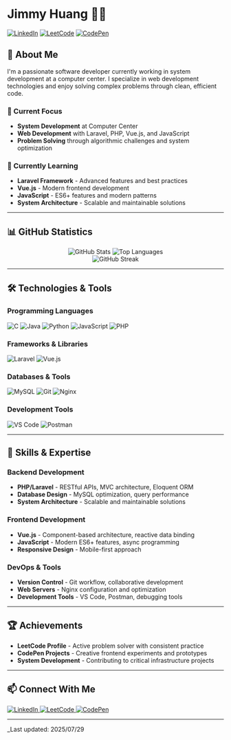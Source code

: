 # Jimmy Huang 👨‍💻

[![LinkedIn](https://img.shields.io/badge/LinkedIn-0077B5?style=for-the-badge&logo=linkedin&logoColor=white)](https://linkedin.com/in/your-profile)
[![LeetCode](https://img.shields.io/badge/-LeetCode-FFA116?style=for-the-badge&logo=LeetCode&logoColor=black)](https://leetcode.com/pocper1)
[![CodePen](https://img.shields.io/badge/Codepen-000000?style=for-the-badge&logo=codepen&logoColor=white)](https://codepen.io/pocper1)

## 🚀 About Me

I'm a passionate software developer currently working in system development at a computer center. I specialize in web development technologies and enjoy solving complex problems through clean, efficient code.

### 🔭 Current Focus

-   **System Development** at Computer Center
-   **Web Development** with Laravel, PHP, Vue.js, and JavaScript
-   **Problem Solving** through algorithmic challenges and system optimization

### 🌱 Currently Learning

-   **Laravel Framework** - Advanced features and best practices
-   **Vue.js** - Modern frontend development
-   **JavaScript** - ES6+ features and modern patterns
-   **System Architecture** - Scalable and maintainable solutions

---

## 📊 GitHub Statistics

<div align="center">
  <img src="https://github-readme-stats.vercel.app/api?username=pocper1&show_icons=true&theme=radical&hide_border=true" alt="GitHub Stats" />
  <img src="https://github-readme-stats.vercel.app/api/top-langs/?username=pocper1&layout=compact&theme=radical&hide_border=true" alt="Top Languages" />
</div>

<div align="center">
  <img src="https://github-readme-streak-stats.herokuapp.com/?user=pocper1&theme=radical&hide_border=true" alt="GitHub Streak" />
</div>

---

## 🛠️ Technologies & Tools

### Programming Languages

<div align="left">
  <img src="https://img.shields.io/badge/C-00599C?style=for-the-badge&logo=c&logoColor=white" alt="C" />
  <img src="https://img.shields.io/badge/Java-ED8B00?style=for-the-badge&logo=openjdk&logoColor=white" alt="Java" />
  <img src="https://img.shields.io/badge/Python-FFD43B?style=for-the-badge&logo=python&logoColor=blue" alt="Python" />
  <img src="https://img.shields.io/badge/JavaScript-323330?style=for-the-badge&logo=javascript&logoColor=F7DF1E" alt="JavaScript" />
  <img src="https://img.shields.io/badge/PHP-777BB4?style=for-the-badge&logo=php&logoColor=white" alt="PHP" />
</div>

### Frameworks & Libraries

<div align="left">
  <img src="https://img.shields.io/badge/Laravel-FF2D20?style=for-the-badge&logo=laravel&logoColor=white" alt="Laravel" />
  <img src="https://img.shields.io/badge/Vue.js-35495E?style=for-the-badge&logo=vue.js&logoColor=4FC08D" alt="Vue.js" />
</div>

### Databases & Tools

<div align="left">
  <img src="https://img.shields.io/badge/MySQL-00000F?style=for-the-badge&logo=mysql&logoColor=white" alt="MySQL" />
  <img src="https://img.shields.io/badge/GIT-E44C30?style=for-the-badge&logo=git&logoColor=white" alt="Git" />
  <img src="https://img.shields.io/badge/Nginx-009639?style=for-the-badge&logo=nginx&logoColor=white" alt="Nginx" />
</div>

### Development Tools

<div align="left">
  <img src="https://img.shields.io/badge/Visual_Studio_Code-007ACC?style=for-the-badge&logo=visual-studio-code&logoColor=white" alt="VS Code" />
  <img src="https://img.shields.io/badge/Postman-FF6C37?style=for-the-badge&logo=postman&logoColor=white" alt="Postman" />
</div>

---

## 🎯 Skills & Expertise

### Backend Development

-   **PHP/Laravel** - RESTful APIs, MVC architecture, Eloquent ORM
-   **Database Design** - MySQL optimization, query performance
-   **System Architecture** - Scalable and maintainable solutions

### Frontend Development

-   **Vue.js** - Component-based architecture, reactive data binding
-   **JavaScript** - Modern ES6+ features, async programming
-   **Responsive Design** - Mobile-first approach

### DevOps & Tools

-   **Version Control** - Git workflow, collaborative development
-   **Web Servers** - Nginx configuration and optimization
-   **Development Tools** - VS Code, Postman, debugging tools

---

## 🏆 Achievements

-   **LeetCode Profile** - Active problem solver with consistent practice
-   **CodePen Projects** - Creative frontend experiments and prototypes
-   **System Development** - Contributing to critical infrastructure projects

---

## 📫 Connect With Me

<div align="left">
  <a href="https://linkedin.com/in/your-profile">
    <img src="https://img.shields.io/badge/LinkedIn-0077B5?style=for-the-badge&logo=linkedin&logoColor=white" alt="LinkedIn" />
  </a>
  <a href="https://leetcode.com/pocper1">
    <img src="https://img.shields.io/badge/-LeetCode-FFA116?style=for-the-badge&logo=LeetCode&logoColor=black" alt="LeetCode" />
  </a>
  <a href="https://codepen.io/pocper1">
    <img src="https://img.shields.io/badge/Codepen-000000?style=for-the-badge&logo=codepen&logoColor=white" alt="CodePen" />
  </a>
</div>

---

_Last updated: 2025/07/29

